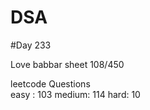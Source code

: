 # DSA

#Day 233

Love babbar sheet
    108/450
    
leetcode Questions   
easy : 103
medium: 114
hard: 10


